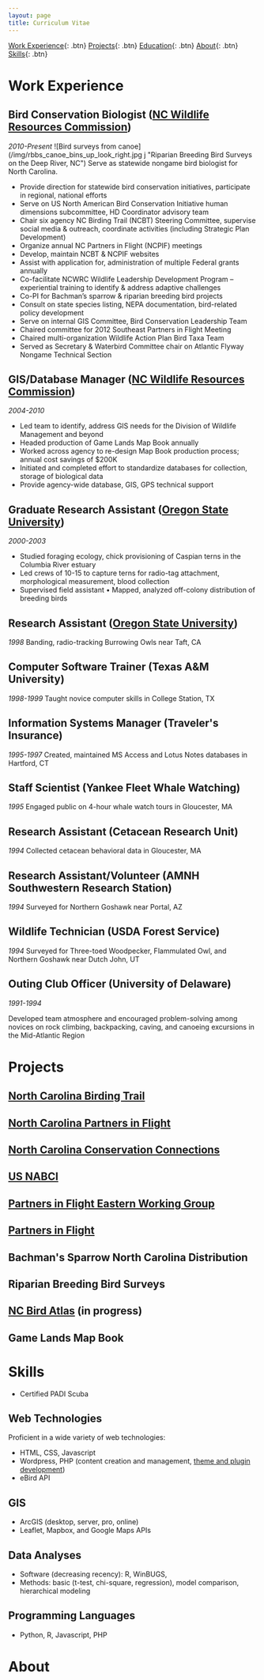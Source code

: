 ```yaml
---
layout: page
title: Curriculum Vitae
---
```


[Work Experience](#work-experience){: .btn}
[Projects](#projects){: .btn}
[Education](#education){: .btn}
[About](#about){: .btn}
[Skills](#skills){: .btn}

# Work Experience
## Bird Conservation Biologist ([NC Wildlife Resources Commission](https://ncwildlife.org))
*2010-Present*
![Bird surveys from canoe](/img/rbbs_canoe_bins_up_look_right.jpg j "Riparian Breeding Bird Surveys on the Deep River, NC")
Serve as statewide nongame bird biologist for North Carolina.
- Provide direction for statewide bird conservation initiatives, participate in regional, national efforts
- Serve on US North American Bird Conservation Initiative human dimensions subcommittee, HD Coordinator advisory team
- Chair six agency NC Birding Trail (NCBT) Steering Committee, supervise social media & outreach, coordinate activities (including Strategic Plan Development)
- Organize annual NC Partners in Flight (NCPIF) meetings
- Develop, maintain NCBT & NCPIF websites
- Assist with application for, administration of multiple Federal grants annually
- Co-facilitate NCWRC Wildlife Leadership Development Program – experiential training to identify & address adaptive challenges
- Co-PI for Bachman’s sparrow & riparian breeding bird projects
- Consult on state species listing, NEPA documentation, bird-related policy development
- Serve on internal GIS Committee, Bird Conservation Leadership Team
- Chaired committee for 2012 Southeast Partners in Flight Meeting
- Chaired multi-organization Wildlife Action Plan Bird Taxa Team
- Served as Secretary & Waterbird Committee chair on Atlantic Flyway Nongame Technical Section

## GIS/Database Manager ([NC Wildlife Resources Commission](https://ncwildlife.org))
*2004-2010*
 - Led team to identify, address GIS needs for the Division of Wildlife Management and beyond
 - Headed production of Game Lands Map Book annually
 - Worked across agency to re-design Map Book production process; annual cost savings of $200K
 - Initiated and completed effort to standardize databases for collection, storage of biological data
 - Provide agency-wide database, GIS, GPS technical support

## Graduate Research Assistant ([Oregon State University](https://oregonstate.edu))
*2000-2003*
- Studied foraging ecology, chick provisioning of Caspian terns in the Columbia River estuary
- Led crews of 10-15 to capture terns for radio-tag attachment, morphological measurement, blood collection
- Supervised field assistant • Mapped, analyzed off-colony distribution of breeding birds

## Research Assistant ([Oregon State University](https://oregonstate.edu))
*1998*
Banding, radio-tracking Burrowing Owls near Taft, CA

## Computer Software Trainer (Texas A&M University)
*1998-1999*
Taught novice computer skills in College Station, TX

## Information Systems Manager (Traveler's Insurance)
*1995-1997*
Created, maintained MS Access and Lotus Notes databases in Hartford, CT

## Staff Scientist (Yankee Fleet Whale Watching)
*1995*
Engaged public on 4-hour whale watch tours in Gloucester, MA

## Research Assistant (Cetacean Research Unit)
*1994*
Collected cetacean behavioral data in Gloucester, MA

## Research Assistant/Volunteer (AMNH Southwestern Research Station)
*1994*
Surveyed for Northern Goshawk near Portal, AZ

## Wildlife Technician (USDA Forest Service)
*1994*
Surveyed for Three-toed Woodpecker, Flammulated Owl, and Northern Goshawk near Dutch John, UT

## Outing Club Officer (University of Delaware)
*1991-1994*

Developed team atmosphere and encouraged problem-solving among novices on rock climbing, backpacking, caving, and canoeing excursions in the Mid-Atlantic Region


# Projects
## [North Carolina Birding Trail](http://ncbirdingtrail.org)

## [North Carolina Partners in Flight](http://ncpif.org)

## [North Carolina Conservation Connections](http://wiki.ncpif.org)

## [US NABCI](https://nabci-us.org)

## [Partners in Flight Eastern Working Group](https://partnersinflight.org/eastern)

## [Partners in Flight](https://partnersinflight.org)

## Bachman's Sparrow North Carolina Distribution

## Riparian Breeding Bird Surveys

## [NC Bird Atlas](https://ncbirdatlas.org) (in progress)

## Game Lands Map Book

# Skills
- Certified PADI Scuba

## Web Technologies
Proficient in a wide variety of web technologies:
- HTML, CSS, Javascript
- Wordpress, PHP (content creation and management, [theme and plugin development](#north-carolina-birding-trail))
- eBird API

## GIS
- ArcGIS (desktop, server, pro, online)
- Leaflet, Mapbox, and Google Maps APIs

## Data Analyses
- Software (decreasing recency): R, WinBUGS,
- Methods: basic (t-test, chi-square, regression), model comparison, hierarchical modeling

## Programming Languages
- Python, R, Javascript, PHP

# About
